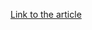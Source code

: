 [Link to the article](https://www.symantec.com/connect/blogs/sowbug-cyber-espionage-group-targets-south-american-and-southeast-asian-governments)

